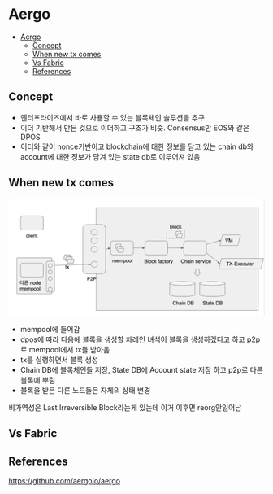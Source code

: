 # Aergo

- [Aergo](#aergo)
  - [Concept](#concept)
  - [When new tx comes](#when-new-tx-comes)
  - [Vs Fabric](#vs-fabric)
  - [References](#references)

## Concept

- 엔터프라이즈에서 바로 사용할 수 있는 블록체인 솔루션을 추구
- 이더 기반해서 만든 것으로 이더하고 구조가 비슷. Consensus만 EOS와 같은 DPOS
- 이더와 같이 nonce기반이고 blockchain에 대한 정보를 담고 있는 chain db와 account에 대한 정보가 담겨 있는 state db로 이루어져 있음

## When new tx comes

![aergo-architecture](./img/aergo-architecture.png)

- mempool에 들어감
- dpos에 따라 다음에 블록을 생성할 차례인 녀석이 블록을 생성하겠다고 하고 p2p로 mempool에서 tx들 받아옴
- tx를 실행하면서 블록 생성
- Chain DB에 블록체인들 저장, State DB에 Account state 저장 하고 p2p로 다른 블록에 뿌림
- 블록을 받은 다른 노드들은 자체의 상태 변경

비가역성은 Last Irreversible Block라는게 있는데 이거 이후면 reorg안일어남

## Vs Fabric

## References

https://github.com/aergoio/aergo
